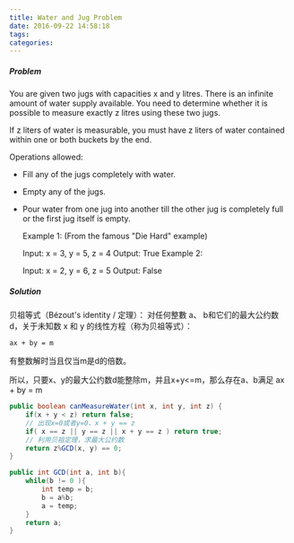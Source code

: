 ```yaml
---
title: Water and Jug Problem
date: 2016-09-22 14:58:18
tags:
categories:
---
```


##### Problem
You are given two jugs with capacities x and y litres. There is an infinite amount of water supply available. You need to determine whether it is possible to measure exactly z litres using these two jugs.

If z liters of water is measurable, you must have z liters of water contained within one or both buckets by the end.

Operations allowed:

- Fill any of the jugs completely with water.
- Empty any of the jugs.
- Pour water from one jug into another till the other jug is completely full or the first jug itself is empty.


	Example 1: (From the famous "Die Hard" example)

	Input: x = 3, y = 5, z = 4
	Output: True
	Example 2:

	Input: x = 2, y = 6, z = 5
	Output: False


##### Solution
贝祖等式（Bézout's identity / 定理）：
对任何整數 a、 b和它们的最大公约数 d，关于未知数 x 和 y 的线性方程（称为贝祖等式）：

	ax + by = m

有整数解时当且仅当m是d的倍数。

所以，只要x、y的最大公约数d能整除m，并且x+y<=m，那么存在a、b满足 ax + by = m

```java
public boolean canMeasureWater(int x, int y, int z) {
    if(x + y < z) return false;
    // 出现x=0或者y=0、x + y == z
    if( x == z || y == z || x + y == z ) return true;
    // 利用贝祖定理，求最大公约数
    return z%GCD(x, y) == 0;
}

public int GCD(int a, int b){
    while(b != 0 ){
        int temp = b;
        b = a%b;
        a = temp;
    }
    return a;
}
```
